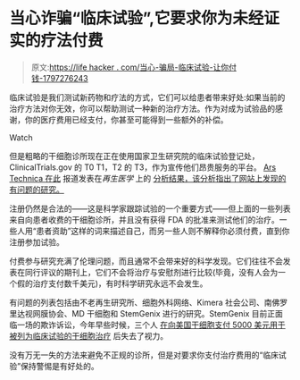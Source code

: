 # 当心诈骗“临床试验”,它要求你为未经证实的疗法付费

> 原文:[https://life hacker . com/当心-骗局-临床试验-让你付钱-1797276243](https://lifehacker.com/beware-scam-clinical-trials-that-ask-you-to-pay-money-1797276243)

临床试验是我们测试新药物和疗法的方式，它们可以给患者带来好处:如果当前的治疗方法对你无效，你可以帮助测试一种新的治疗方法。作为对成为试验品的感谢，你的医疗费用已经支付，你甚至可能得到一些额外的补偿。

Watch

但是粗略的干细胞诊所现在正在使用国家卫生研究院的临床试验登记处，ClinicalTrials.gov 的 T0 T1，T2 的 T3，作为宣传他们昂贵服务的平台。 [Ars Technica 在此](https://arstechnica.com/science/2017/07/stem-cell-clinics-using-nih-trial-registry-to-tout-pricey-dubious-therapies/) 报道发表在*再生医学* 上的 [分析结果，该分析指出了网站上发现的有问题的研究。](https://www.futuremedicine.com/doi/full/10.2217/rme-2017-0015)

注册仍然是合法的——这是科学家跟踪试验的一个重要方式——但上面的一些列表来自向患者收费的干细胞诊所，并且没有获得 FDA 的批准来测试他们的治疗。一些人用“患者资助”这样的词来描述自己，而另一些人则不解释你必须付费，直到你注册参加试验。

付费参与研究充满了伦理问题，而且通常不会带来好的科学发现。它们往往不会发表在同行评议的期刊上，它们不会将治疗与安慰剂进行比较(毕竟，没有人会为一个假的治疗支付数千美元)，有时科学研究永远不会发生。

有问题的列表包括由不老再生研究所、细胞外科网络、Kimera 社会公司、南佛罗里达视网膜协会、MD 干细胞和 StemGenix 进行的研究。StemGenix 目前正面临一场的欺诈诉讼，今年早些时候，三个人 [在向美国干细胞支付 5000 美元用于被列为临床试验的干细胞治疗](http://www.nejm.org/doi/full/10.1056/NEJMoa1609583?query=featured_home&) 后失去了视力。

没有万无一失的方法来避免不正规的诊所，但是对要求你支付治疗费用的“临床试验”保持警惕是有好处的。